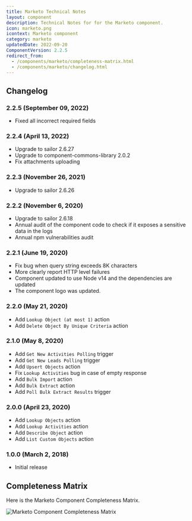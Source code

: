 ```yaml
---
title: Marketo Technical Notes
layout: component
description: Technical Notes for for the Marketo component.
icon: marketo.png
icontext: Marketo component
category: marketo
updatedDate: 2022-09-20
ComponentVersion: 2.2.5
redirect_from:
  - /components/marketo/completeness-matrix.html
  - /components/marketo/changelog.html
---
```


## Changelog

### 2.2.5 (September 09, 2022)

* Fixed all incorrect required fields

### 2.2.4 (April 13, 2022)

* Upgrade to sailor 2.6.27
* Upgrade to component-commons-library 2.0.2
* Fix attachments uploading

### 2.2.3 (November 26, 2021)

* Upgrade to sailor 2.6.26

### 2.2.2 (November 6, 2020)

* Upgrade to sailor 2.6.18
* Annual audit of the component code to check if it exposes a sensitive data in the logs
* Annual npm vulnerabilities audit

### 2.2.1 (June 19, 2020)

* Fix bug when query string exceeds 8K characters
* More clearly report HTTP level failures
* Component updated to use Node v14 and the dependencies are updated
* The component logo was updated.

### 2.2.0 (May 21, 2020)

* Add `Lookup Object (at most 1)` action
* Add `Delete Object By Unique Criteria` action

### 2.1.0 (May 8, 2020)

* Add `Get New Activities Polling` trigger
* Add `Get New Leads Polling` trigger
* Add `Upsert Objects` action
* Fix `Lookup Activities` bug in case of empty response
* Add `Bulk Import` action
* Add `Bulk Extract` action
* Add `Poll Bulk Extract Results` trigger

### 2.0.0 (April 23, 2020)

* Add `Lookup Objects` action
* Add `Lookup Activities` action
* Add `Describe Object` action
* Add `List Custom Objects` action

### 1.0.0 (March 2, 2018)

* Initial release

## Completeness Matrix

Here is the Marketo Component Completeness Matrix.

![Marketo Component Completeness Matrix](https://user-images.githubusercontent.com/16806832/82535315-5fc9be00-9b4f-11ea-8cb4-5c786d0c3f6d.png)
